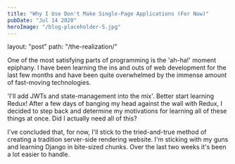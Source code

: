 ```yaml
---
title: "Why I Use Don't Make Single-Page Applications (For Now)"
pubDate: "Jul 14 2020"
heroImage: "/blog-placeholder-5.jpg"
---
```

layout: "post"
path: "/the-realization/"


One of the most satisfying parts of programming is the 'ah-ha!' moment epiphany. I have been learning the ins and outs of web development for the last few months and have been quite overwhelmed by the immense amount of fast-moving technologies.

'I'll add JWTs and state-management into the mix'. Better start learning Redux! After a few days of banging my head against the wall with Redux, I decided to step back and determine my motivations for learning all of these things at once. Did I actually need all of this?

I've concluded that, for now, I'll stick to the tried-and-true method of creating a tradition server-side rendering website. I'm sticking with my guns and learning Django in bite-sized chunks. Over the last two weeks it's been a lot easier to handle.

